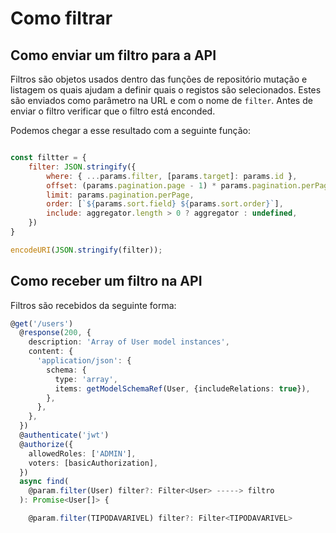 # Como filtrar

## Como enviar um filtro para a API

Filtros são objetos usados dentro das funções de repositório mutação e listagem os quais ajudam a definir quais o registos são selecionados. Estes são enviados como parâmetro na URL e com o nome de `filter`. Antes de enviar o filtro verificar que o filtro está enconded.

Podemos chegar a esse resultado com a seguinte função:

```js

const filtter = {
    filter: JSON.stringify({
        where: { ...params.filter, [params.target]: params.id },
        offset: (params.pagination.page - 1) * params.pagination.perPage,
        limit: params.pagination.perPage,
        order: [`${params.sort.field} ${params.sort.order}`],
        include: aggregator.length > 0 ? aggregator : undefined,
    })
}

encodeURI(JSON.stringify(filter));
```

## Como receber um filtro na API

Filtros são recebidos da seguinte forma: 

```ts
@get('/users')
  @response(200, {
    description: 'Array of User model instances',
    content: {
      'application/json': {
        schema: {
          type: 'array',
          items: getModelSchemaRef(User, {includeRelations: true}),
        },
      },
    },
  })
  @authenticate('jwt')
  @authorize({
    allowedRoles: ['ADMIN'],
    voters: [basicAuthorization],
  })
  async find(
    @param.filter(User) filter?: Filter<User> -----> filtro
  ): Promise<User[]> {
```

```ts
    @param.filter(TIPODAVARIVEL) filter?: Filter<TIPODAVARIVEL>
```